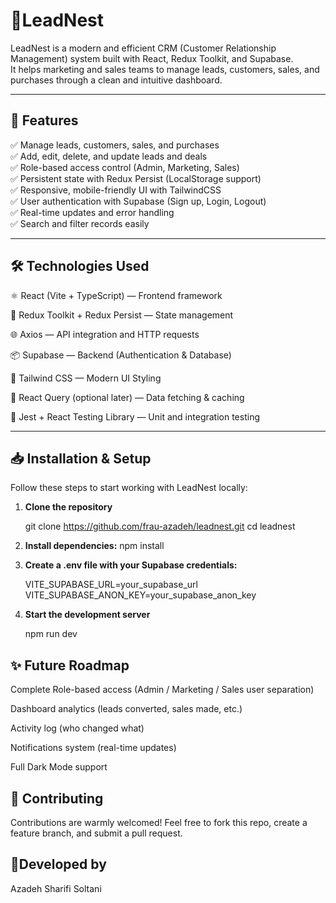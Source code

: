 # 📝LeadNest

LeadNest is a modern and efficient CRM (Customer Relationship Management) system built with React, Redux Toolkit, and Supabase.  
It helps marketing and sales teams to manage leads, customers, sales, and purchases through a clean and intuitive dashboard.

---

## 🚀 Features

✅ Manage leads, customers, sales, and purchases  
✅ Add, edit, delete, and update leads and deals  
✅ Role-based access control (Admin, Marketing, Sales)  
✅ Persistent state with Redux Persist (LocalStorage support)  
✅ Responsive, mobile-friendly UI with TailwindCSS  
✅ User authentication with Supabase (Sign up, Login, Logout)  
✅ Real-time updates and error handling  
✅ Search and filter records easily

---

## 🛠️ Technologies Used

⚛️ React (Vite + TypeScript) — Frontend framework

🛒 Redux Toolkit + Redux Persist — State management

🌐 Axios — API integration and HTTP requests

📦 Supabase — Backend (Authentication & Database)

🎨 Tailwind CSS — Modern UI Styling

🔎 React Query (optional later) — Data fetching & caching

🧪 Jest + React Testing Library — Unit and integration testing

---

## 📥 Installation & Setup

Follow these steps to start working with LeadNest locally:

1. **Clone the repository**

   git clone https://github.com/frau-azadeh/leadnest.git
   cd leadnest

2. **Install dependencies:**
   npm install

3. **Create a .env file with your Supabase credentials:**

   VITE_SUPABASE_URL=your_supabase_url
   VITE_SUPABASE_ANON_KEY=your_supabase_anon_key

4. **Start the development server**

   npm run dev

## ✨ Future Roadmap

Complete Role-based access (Admin / Marketing / Sales user separation)

Dashboard analytics (leads converted, sales made, etc.)

Activity log (who changed what)

Notifications system (real-time updates)

Full Dark Mode support

## 🤝 Contributing

Contributions are warmly welcomed!
Feel free to fork this repo, create a feature branch, and submit a pull request.

## 🌻Developed by

Azadeh Sharifi Soltani
